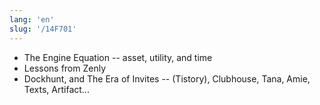 ```yaml
---
lang: 'en'
slug: '/14F701'
---
```


- The Engine Equation -- asset, utility, and time
- Lessons from Zenly
- Dockhunt, and The Era of Invites -- (Tistory), Clubhouse, Tana, Amie, Texts, Artifact...
